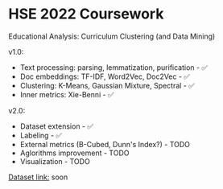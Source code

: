 # HSE 2022 Coursework
Educational Analysis: Curriculum Clustering (and Data Mining)

v1.0:
* Text processing: parsing, lemmatization, purification - ✅
* Doc embeddings: TF-IDF, Word2Vec, Doc2Vec - ✅
* Clustering: K-Means, Gaussian Mixture, Spectral - ✅
* Inner metrics: Xie-Benni - ✅

v2.0:
* Dataset extension - ✅
* Labeling - ✅
* External metrics (B-Cubed, Dunn's Index?) - TODO
* Aglorithms improvement - TODO
* Visualization - TODO

[Dataset link:](https://www.youtube.com/watch?v=FjLhLgdhzMQ) soon
